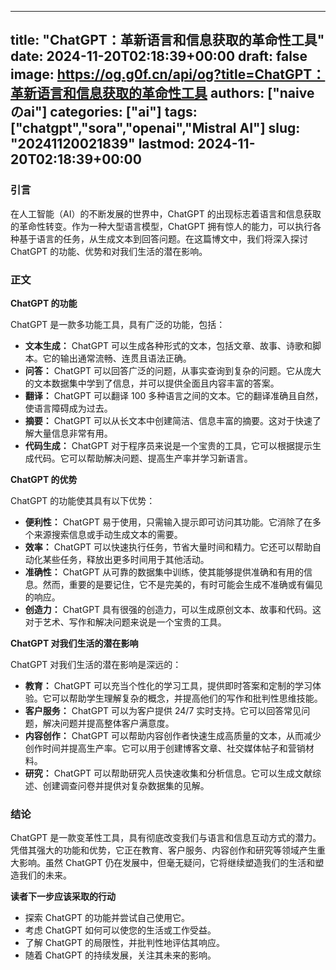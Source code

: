 
---
title: "ChatGPT：革新语言和信息获取的革命性工具"
date: 2024-11-20T02:18:39+00:00
draft: false
image: https://og.g0f.cn/api/og?title=ChatGPT：革新语言和信息获取的革命性工具
authors: ["naiveのai"]
categories: ["ai"]
tags: ["chatgpt","sora","openai","Mistral AI"]
slug: "20241120021839"
lastmod: 2024-11-20T02:18:39+00:00
---
### 引言

在人工智能（AI）的不断发展的世界中，ChatGPT 的出现标志着语言和信息获取的革命性转变。作为一种大型语言模型，ChatGPT 拥有惊人的能力，可以执行各种基于语言的任务，从生成文本到回答问题。在这篇博文中，我们将深入探讨 ChatGPT 的功能、优势和对我们生活的潜在影响。

### 正文

**ChatGPT 的功能**

ChatGPT 是一款多功能工具，具有广泛的功能，包括：

* **文本生成：** ChatGPT 可以生成各种形式的文本，包括文章、故事、诗歌和脚本。它的输出通常流畅、连贯且语法正确。
* **问答：** ChatGPT 可以回答广泛的问题，从事实查询到复杂的问题。它从庞大的文本数据集中学到了信息，并可以提供全面且内容丰富的答案。
* **翻译：** ChatGPT 可以翻译 100 多种语言之间的文本。它的翻译准确且自然，使语言障碍成为过去。
* **摘要：** ChatGPT 可以从长文本中创建简洁、信息丰富的摘要。这对于快速了解大量信息非常有用。
* **代码生成：** ChatGPT 对于程序员来说是一个宝贵的工具，它可以根据提示生成代码。它可以帮助解决问题、提高生产率并学习新语言。

**ChatGPT 的优势**

ChatGPT 的功能使其具有以下优势：

* **便利性：** ChatGPT 易于使用，只需输入提示即可访问其功能。它消除了在多个来源搜索信息或手动生成文本的需要。
* **效率：** ChatGPT 可以快速执行任务，节省大量时间和精力。它还可以帮助自动化某些任务，释放出更多时间用于其他活动。
* **准确性：** ChatGPT 从可靠的数据集中训练，使其能够提供准确和有用的信息。然而，重要的是要记住，它不是完美的，有时可能会生成不准确或有偏见的响应。
* **创造力：** ChatGPT 具有很强的创造力，可以生成原创文本、故事和代码。这对于艺术、写作和解决问题来说是一个宝贵的工具。

**ChatGPT 对我们生活的潜在影响**

ChatGPT 对我们生活的潜在影响是深远的：

* **教育：** ChatGPT 可以充当个性化的学习工具，提供即时答案和定制的学习体验。它可以帮助学生理解复杂的概念，并提高他们的写作和批判性思维技能。
* **客户服务：** ChatGPT 可以为客户提供 24/7 实时支持。它可以回答常见问题，解决问题并提高整体客户满意度。
* **内容创作：** ChatGPT 可以帮助内容创作者快速生成高质量的文本，从而减少创作时间并提高生产率。它可以用于创建博客文章、社交媒体帖子和营销材料。
* **研究：** ChatGPT 可以帮助研究人员快速收集和分析信息。它可以生成文献综述、创建调查问卷并提供对复杂数据集的见解。

### 结论

ChatGPT 是一款变革性工具，具有彻底改变我们与语言和信息互动方式的潜力。凭借其强大的功能和优势，它正在教育、客户服务、内容创作和研究等领域产生重大影响。虽然 ChatGPT 仍在发展中，但毫无疑问，它将继续塑造我们的生活和塑造我们的未来。

**读者下一步应该采取的行动**

* 探索 ChatGPT 的功能并尝试自己使用它。
* 考虑 ChatGPT 如何可以使您的生活或工作受益。
* 了解 ChatGPT 的局限性，并批判性地评估其响应。
* 随着 ChatGPT 的持续发展，关注其未来的影响。
